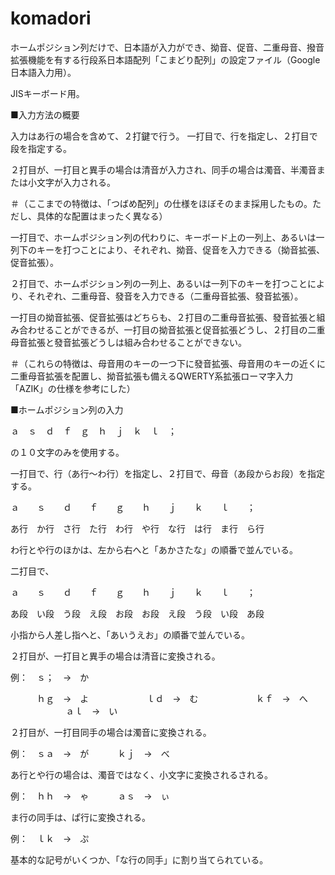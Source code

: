 komadori
========

ホームポジション列だけで、日本語が入力ができ、拗音、促音、二重母音、撥音拡張機能を有する行段系日本語配列「こまどり配列」の設定ファイル（Google日本語入力用）。

JISキーボード用。

■入力方法の概要

入力はあ行の場合を含めて、２打鍵で行う。
一打目で、行を指定し、２打目で段を指定する。

２打目が、一打目と異手の場合は清音が入力され、同手の場合は濁音、半濁音または小文字が入力される。

＃（ここまでの特徴は、「つばめ配列」の仕様をほぼそのまま採用したもの。ただし、具体的な配置はまったく異なる）

一打目で、ホームポジション列の代わりに、キーボード上の一列上、あるいは一列下のキーを打つことにより、それぞれ、拗音、促音を入力できる（拗音拡張、促音拡張）。

２打目で、ホームポジション列の一列上、あるいは一列下のキーを打つことにより、それぞれ、二重母音、發音を入力できる（二重母音拡張、發音拡張）。

一打目の拗音拡張、促音拡張はどちらも、２打目の二重母音拡張、發音拡張と組み合わせることができるが、一打目の拗音拡張と促音拡張どうし、２打目の二重母音拡張と發音拡張どうしは組み合わせることができない。

＃（これらの特徴は、母音用のキーの一つ下に發音拡張、母音用のキーの近くに二重母音拡張を配置し、拗音拡張も備えるQWERTY系拡張ローマ字入力「AZIK」の仕様を参考にした）

■ホームポジション列の入力

ａ　ｓ　ｄ　ｆ　ｇ　ｈ　ｊ　ｋ　ｌ　；

の１０文字のみを使用する。

一打目で、行（あ行～わ行）を指定し、２打目で、母音（あ段からお段）を指定する。

ａ　　ｓ　　ｄ　　ｆ　　ｇ　　ｈ　　ｊ　　ｋ　　ｌ　　；　

あ行　か行　さ行　た行　わ行　や行　な行　は行　ま行　ら行

わ行とや行のほかは、左から右へと「あかさたな」の順番で並んでいる。

二打目で、

ａ　　ｓ　　ｄ　　ｆ　　ｇ　　ｈ　　ｊ　　ｋ　　ｌ　　；

あ段　い段　う段　え段　お段　お段　え段　う段　い段　あ段

小指から人差し指へと、「あいうえお」の順番で並んでいる。

２打目が、一打目と異手の場合は清音に変換される。

例：　ｓ；　→　か

　　　ｈｇ　→　よ
　　　
　　　ｌｄ　→　む
　　　
　　　ｋｆ　→　へ
　　　
　　　ａｌ　→　い


２打目が、一打目同手の場合は濁音に変換される。

例：　ｓａ　→　が
　　　ｋｊ　→　べ

あ行とや行の場合は、濁音ではなく、小文字に変換されるされる。

例：　ｈｈ　→　ゃ
　　　ａｓ　→　ぃ

ま行の同手は、ぱ行に変換される。

例：　ｌｋ　→　ぷ

基本的な記号がいくつか、「な行の同手」に割り当てられている。


